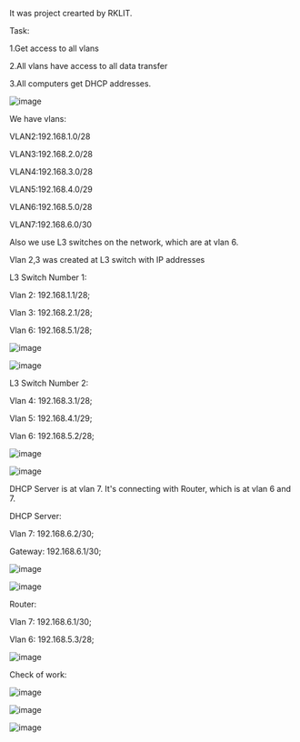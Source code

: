 It was project crearted by RKLIT.

Task:

1.Get access to all vlans

2.All vlans have access to all data transfer

3.All computers get DHCP addresses.

![image](https://github.com/RKLIT/Network_Project/assets/77961594/633a2f59-07c3-43d0-a225-1890e55314dd)

We have vlans:

VLAN2:192.168.1.0/28

VLAN3:192.168.2.0/28

VLAN4:192.168.3.0/28

VLAN5:192.168.4.0/29

VLAN6:192.168.5.0/28

VLAN7:192.168.6.0/30

Also we use L3 switches on the network, which are at vlan 6.
 
Vlan 2,3 was created at L3 switch with IP addresses

L3 Switch Number 1:

 Vlan 2: 192.168.1.1/28;
 
 Vlan 3: 192.168.2.1/28;
 
 Vlan 6: 192.168.5.1/28;
 
![image](https://github.com/RKLIT/Network_Project/assets/77961594/1cf0bf84-2120-4b6a-9825-e007f551676b)

![image](https://github.com/RKLIT/Network_Project/assets/77961594/b3066e7b-30a1-413a-aca7-36c089d48415)

L3 Switch Number 2:

 Vlan 4: 192.168.3.1/28;
 
 Vlan 5: 192.168.4.1/29;
 
 Vlan 6: 192.168.5.2/28;

![image](https://github.com/RKLIT/Network_Project/assets/77961594/d84cabb8-7d2f-47ea-8c4a-25ffd1f69b88)

![image](https://github.com/RKLIT/Network_Project/assets/77961594/e0a8c53b-1650-4e8b-97f1-a924cc211f21)

DHCP Server is at vlan 7. It's connecting with Router, which is at vlan 6 and 7.

DHCP Server:

 Vlan 7: 192.168.6.2/30;
 
 Gateway: 192.168.6.1/30;

![image](https://github.com/RKLIT/Network_Project/assets/77961594/61531e8c-dd81-4e04-8cd3-4556658af9c8)

![image](https://github.com/RKLIT/Network_Project/assets/77961594/594d99a0-cfaa-4bb3-be29-bd6c03cac102)

Router:

 Vlan 7: 192.168.6.1/30;
 
 Vlan 6: 192.168.5.3/28;

![image](https://github.com/RKLIT/Network_Project/assets/77961594/0216b558-d825-488f-8466-922ad4d0affe)

Check of work:

![image](https://github.com/RKLIT/Network_Project/assets/77961594/c34be620-aad7-46b9-b7e0-3f0e9450bbcb)

![image](https://github.com/RKLIT/Network_Project/assets/77961594/7b0c7d84-af67-4092-9223-b57b21a0ba32)

![image](https://github.com/RKLIT/Network_Project/assets/77961594/f2a1cfed-adcf-4600-a054-9983c5917073)

